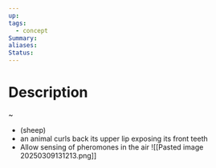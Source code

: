 ```yaml
---
up: 
tags:
  - concept
Summary: 
aliases: 
Status:
---
```

# Description
~
- (sheep)
- an animal curls back its upper lip exposing its front teeth
- Allow sensing of pheromones in the air
![[Pasted image 20250309131213.png]]